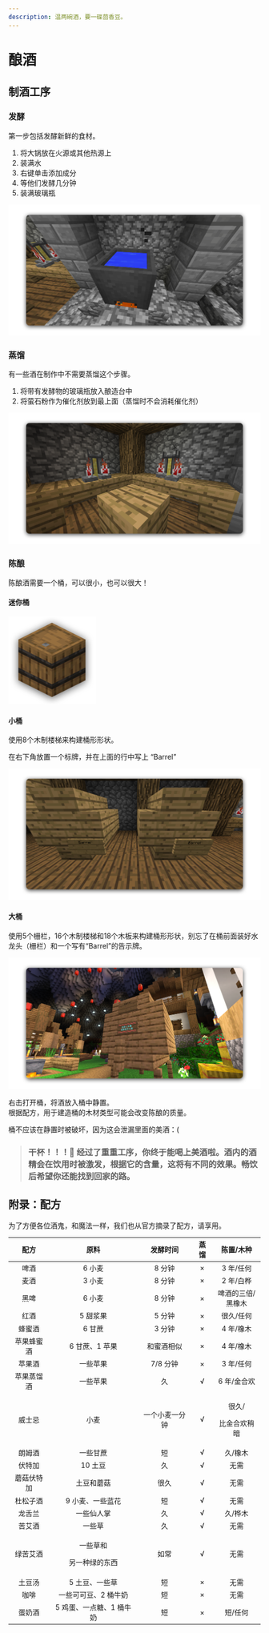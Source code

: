 ```yaml
---
description: 温两碗酒，要一碟茴香豆。
---
```


# 酿酒

## 制酒工序

### 发酵

第一步包括发酵新鲜的食材。

1. 将大锅放在火源或其他热源上
2. 装满水
3. 右键单击添加成分
4. 等他们发酵几分钟
5. 装满玻璃瓶

![&#x5982;&#x679C;&#x4F60;&#x60F3;&#x77E5;&#x9053;&#x914D;&#x6599;&#x53D1;&#x9175;&#x7684;&#x65F6;&#x95F4;&#xFF0C;&#x53EF;&#x4EE5;&#x4F7F;&#x7528;&#x65F6;&#x949F;&#x53F3;&#x952E;&#x5927;&#x9505;&#x67E5;&#x770B;&#x3002;](../../.gitbook/assets/1.png)

### 蒸馏

有一些酒在制作中不需要蒸馏这个步骤。

1. 将带有发酵物的玻璃瓶放入酿造台中
2. 将萤石粉作为催化剂放到最上面（蒸馏时不会消耗催化剂）

![](../../.gitbook/assets/2.png)

### 陈酿

陈酿酒需要一个桶，可以很小，也可以很大！

#### 迷你桶

![&#x8FF7;&#x4F60;&#x6876;&#x53EF;&#x4EE5;&#x7528;&#x4E8E;&#x4E00;&#x4E9B;&#x5564;&#x9152;&#x7684;&#x9648;&#x917F;&#xFF0C; &#x53EA;&#x9700;&#x5236;&#x4F5C;&#x548C;&#x653E;&#x7F6E;&#x9152;&#x6876;&#xFF0C;&#x7136;&#x540E;&#x5C06;&#x5564;&#x9152;&#x88C5;&#x597D;&#x653E;&#x8FDB;&#x53BB;&#x5373;&#x53EF;&#x3002;](../../.gitbook/assets/mini.png)

#### 小桶

使用8个木制楼梯来构建桶形形状。

在右下角放置一个标牌，并在上面的行中写上 “Barrel”

![&#x521B;&#x9020;&#x6210;&#x529F;&#x4F1A;&#x63D0;&#x793A;&#x201C;&#x6728;&#x6876;&#x5DF2;&#x521B;&#x9020;&#x201D;&#x3002;](../../.gitbook/assets/3.png)

#### 大桶

使用5个栅栏，16个木制楼梯和18个木板来构建桶形形状，别忘了在桶前面装好水龙头（栅栏）和一个写有“Barrel”的告示牌。

![&#x521B;&#x9020;&#x6210;&#x529F;&#x4F1A;&#x63D0;&#x793A;&#x201C;&#x6728;&#x6876;&#x5DF2;&#x521B;&#x9020;&#x201D;&#x3002;](../../.gitbook/assets/4.png)

右击打开桶，将酒放入桶中静置。  
根据配方，用于建造桶的木材类型可能会改变陈酿的质量。

桶不应该在静置时被破坏，因为这会泄漏里面的美酒：\(

> ### 干杯！！！🍻 经过了重重工序，你终于能喝上美酒啦。酒内的酒精会在饮用时被激发，根据它的含量，这将有不同的效果。畅饮后希望你还能找到回家的路。

## 附录：配方

为了方便各位酒鬼，和魔法一样，我们也从官方摘录了配方，请享用。

<table>
  <thead>
    <tr>
      <th style="text-align:center">&#x914D;&#x65B9;</th>
      <th style="text-align:center">&#x539F;&#x6599;</th>
      <th style="text-align:center">&#x53D1;&#x9175;&#x65F6;&#x95F4;</th>
      <th style="text-align:center">&#x84B8;&#x998F;</th>
      <th style="text-align:center">&#x9648;&#x7F6E;/&#x6728;&#x79CD;</th>
    </tr>
  </thead>
  <tbody>
    <tr>
      <td style="text-align:center">&#x5564;&#x9152;</td>
      <td style="text-align:center">6 &#x5C0F;&#x9EA6;</td>
      <td style="text-align:center">8 &#x5206;&#x949F;</td>
      <td style="text-align:center">&#xD7;</td>
      <td style="text-align:center">3 &#x5E74;/&#x4EFB;&#x4F55;</td>
    </tr>
    <tr>
      <td style="text-align:center">&#x9EA6;&#x9152;</td>
      <td style="text-align:center">3 &#x5C0F;&#x9EA6;</td>
      <td style="text-align:center">8 &#x5206;&#x949F;</td>
      <td style="text-align:center">&#xD7;</td>
      <td style="text-align:center">2 &#x5E74;/&#x767D;&#x6866;</td>
    </tr>
    <tr>
      <td style="text-align:center">&#x9ED1;&#x5564;</td>
      <td style="text-align:center">6 &#x5C0F;&#x9EA6;</td>
      <td style="text-align:center">8 &#x5206;&#x949F;</td>
      <td style="text-align:center">&#xD7;</td>
      <td style="text-align:center">&#x5564;&#x9152;&#x7684;&#x4E09;&#x500D;/
        <br />&#x9ED1;&#x6A61;&#x6728;</td>
    </tr>
    <tr>
      <td style="text-align:center">&#x7EA2;&#x9152;</td>
      <td style="text-align:center">5 &#x751C;&#x6D46;&#x679C;</td>
      <td style="text-align:center">5 &#x5206;&#x949F;</td>
      <td style="text-align:center">&#xD7;</td>
      <td style="text-align:center">&#x5F88;&#x4E45;/&#x4EFB;&#x4F55;</td>
    </tr>
    <tr>
      <td style="text-align:center">&#x8702;&#x871C;&#x9152;</td>
      <td style="text-align:center">6 &#x7518;&#x8517;</td>
      <td style="text-align:center">3 &#x5206;&#x949F;</td>
      <td style="text-align:center">&#xD7;</td>
      <td style="text-align:center">4 &#x5E74;/&#x6A61;&#x6728;</td>
    </tr>
    <tr>
      <td style="text-align:center">&#x82F9;&#x679C;&#x8702;&#x871C;&#x9152;</td>
      <td style="text-align:center">6 &#x7518;&#x8517;&#x3001;1 &#x82F9;&#x679C;</td>
      <td style="text-align:center">&#x548C;&#x871C;&#x9152;&#x76F8;&#x4F3C;</td>
      <td style="text-align:center">&#xD7;</td>
      <td style="text-align:center">4 &#x5E74;/&#x6A61;&#x6728;</td>
    </tr>
    <tr>
      <td style="text-align:center">&#x82F9;&#x679C;&#x9152;</td>
      <td style="text-align:center">&#x4E00;&#x4E9B;&#x82F9;&#x679C;</td>
      <td style="text-align:center">7/8 &#x5206;&#x949F;</td>
      <td style="text-align:center">&#xD7;</td>
      <td style="text-align:center">3 &#x5E74;/&#x4EFB;&#x4F55;</td>
    </tr>
    <tr>
      <td style="text-align:center">&#x82F9;&#x679C;&#x84B8;&#x998F;&#x9152;</td>
      <td style="text-align:center">&#x4E00;&#x4E9B;&#x82F9;&#x679C;</td>
      <td style="text-align:center">&#x4E45;</td>
      <td style="text-align:center">&#x221A;</td>
      <td style="text-align:center">6 &#x5E74;/&#x91D1;&#x5408;&#x6B22;</td>
    </tr>
    <tr>
      <td style="text-align:center">&#x5A01;&#x58EB;&#x5FCC;</td>
      <td style="text-align:center">&#x5C0F;&#x9EA6;</td>
      <td style="text-align:center">&#x4E00;&#x4E2A;&#x5C0F;&#x9EA6;&#x4E00;&#x5206;&#x949F;</td>
      <td style="text-align:center">&#x221A;</td>
      <td style="text-align:center">
        <p>&#x5F88;&#x4E45;/</p>
        <p>&#x6BD4;&#x91D1;&#x5408;&#x6B22;&#x7A0D;&#x6697;</p>
      </td>
    </tr>
    <tr>
      <td style="text-align:center">&#x6717;&#x59C6;&#x9152;</td>
      <td style="text-align:center">&#x4E00;&#x4E9B;&#x7518;&#x8517;</td>
      <td style="text-align:center">&#x77ED;</td>
      <td style="text-align:center">&#x221A;</td>
      <td style="text-align:center">&#x4E45;/&#x6A61;&#x6728;</td>
    </tr>
    <tr>
      <td style="text-align:center">&#x4F0F;&#x7279;&#x52A0;</td>
      <td style="text-align:center">10 &#x571F;&#x8C46;</td>
      <td style="text-align:center">&#x4E45;</td>
      <td style="text-align:center">&#x221A;</td>
      <td style="text-align:center">&#x65E0;&#x9700;</td>
    </tr>
    <tr>
      <td style="text-align:center">&#x8611;&#x83C7;&#x4F0F;&#x7279;&#x52A0;</td>
      <td style="text-align:center">&#x571F;&#x8C46;&#x548C;&#x8611;&#x83C7;</td>
      <td style="text-align:center">&#x5F88;&#x4E45;</td>
      <td style="text-align:center">&#x221A;</td>
      <td style="text-align:center">&#x65E0;&#x9700;</td>
    </tr>
    <tr>
      <td style="text-align:center">&#x675C;&#x677E;&#x5B50;&#x9152;</td>
      <td style="text-align:center">9 &#x5C0F;&#x9EA6;&#x3001;&#x4E00;&#x4E9B;&#x84DD;&#x82B1;</td>
      <td style="text-align:center">&#x77ED;</td>
      <td style="text-align:center">&#x221A;</td>
      <td style="text-align:center">&#x65E0;&#x9700;</td>
    </tr>
    <tr>
      <td style="text-align:center">&#x9F99;&#x820C;&#x5170;</td>
      <td style="text-align:center">&#x4E00;&#x4E9B;&#x4ED9;&#x4EBA;&#x638C;</td>
      <td style="text-align:center">&#x4E45;</td>
      <td style="text-align:center">&#x221A;</td>
      <td style="text-align:center">&#x4E45;/&#x6866;&#x6728;</td>
    </tr>
    <tr>
      <td style="text-align:center">&#x82E6;&#x827E;&#x9152;</td>
      <td style="text-align:center">&#x4E00;&#x4E9B;&#x8349;</td>
      <td style="text-align:center">&#x4E45;</td>
      <td style="text-align:center">&#x221A;</td>
      <td style="text-align:center">&#x65E0;&#x9700;</td>
    </tr>
    <tr>
      <td style="text-align:center">&#x7EFF;&#x82E6;&#x827E;&#x9152;</td>
      <td style="text-align:center">
        <p>&#x4E00;&#x4E9B;&#x8349;&#x548C;</p>
        <p>&#x53E6;&#x4E00;&#x79CD;&#x7EFF;&#x7684;&#x4E1C;&#x897F;</p>
      </td>
      <td style="text-align:center">&#x5982;&#x5E38;</td>
      <td style="text-align:center">&#x221A;</td>
      <td style="text-align:center">&#x65E0;&#x9700;</td>
    </tr>
    <tr>
      <td style="text-align:center">&#x571F;&#x8C46;&#x6C64;</td>
      <td style="text-align:center">5 &#x571F;&#x8C46;&#x3001;&#x4E00;&#x4E9B;&#x8349;</td>
      <td style="text-align:center">&#x77ED;</td>
      <td style="text-align:center">&#xD7;</td>
      <td style="text-align:center">&#x65E0;&#x9700;</td>
    </tr>
    <tr>
      <td style="text-align:center">&#x5496;&#x5561;</td>
      <td style="text-align:center">&#x4E00;&#x4E9B;&#x53EF;&#x53EF;&#x8C46;&#x3001;2 &#x6876;&#x725B;&#x5976;</td>
      <td
      style="text-align:center">&#x77ED;</td>
        <td style="text-align:center">&#xD7;</td>
        <td style="text-align:center">&#x65E0;&#x9700;</td>
    </tr>
    <tr>
      <td style="text-align:center">&#x86CB;&#x5976;&#x9152;</td>
      <td style="text-align:center">5 &#x9E21;&#x86CB;&#x3001;&#x4E00;&#x70B9;&#x7CD6;&#x3001;1 &#x6876;&#x725B;&#x5976;</td>
      <td
      style="text-align:center">&#x77ED;</td>
        <td style="text-align:center">&#xD7;</td>
        <td style="text-align:center">&#x77ED;/&#x4EFB;&#x4F55;</td>
    </tr>
  </tbody>
</table>

